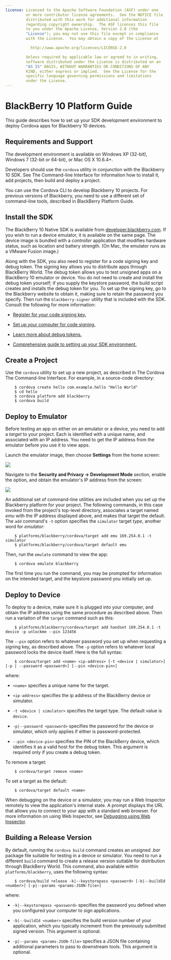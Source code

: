 ```yaml
---
license: Licensed to the Apache Software Foundation (ASF) under one
         or more contributor license agreements.  See the NOTICE file
         distributed with this work for additional information
         regarding copyright ownership.  The ASF licenses this file
         to you under the Apache License, Version 2.0 (the
         "License"); you may not use this file except in compliance
         with the License.  You may obtain a copy of the License at

           http://www.apache.org/licenses/LICENSE-2.0

         Unless required by applicable law or agreed to in writing,
         software distributed under the License is distributed on an
         "AS IS" BASIS, WITHOUT WARRANTIES OR CONDITIONS OF ANY
         KIND, either express or implied.  See the License for the
         specific language governing permissions and limitations
         under the License.
---
```


BlackBerry 10 Platform Guide
==================================

This guide describes how to set up your SDK development environment to
deploy Cordova apps for Blackberry 10 devices.

## Requirements and Support

The development environment is available on Windows XP (32-bit),
Windows 7 (32-bit or 64-bit), or Mac OS X 10.6.4+.

Developers should use the `cordova` utility in conjunction with the
Blackberry 10 SDK.  See The Command-line Interface for information how
to install it, add projects, then build and deploy a project.

You can use the Cordova CLI to develop Blackberry 10 projects.  For
previous versions of Blackberry, you need to use a different set of
command-line tools, described in BlackBerry Platform Guide.

## Install the SDK

The BlackBerry 10 Native SDK is available from
[developer.blackberry.com](http://developer.blackberry.com/native/download/).
If you wish to run a device emulator, it is available on the same
page. The device image is bundled with a _controller_ application that
modifies hardware status, such as location and battery strength.
(On Mac, the emulator runs as a VMware Fusion image.)

Along with the SDK, you also need to register for a code signing key
and debug token.  The signing key allows you to distribute apps
through BlackBerry World. The debug token allows you to test unsigned
apps on a BlackBerry 10 emulator or device. You do not need to create
and install the debug token yourself; if you supply the keystore
password, the build script creates and installs the debug token for
you.  To set up the signing key, go to the Blackberry website to
obtain it, making sure to retain the password you specify. Then run
the `blackberry-signer` utility that is included with the SDK. Consult
the following for more information:

* [Register for your code signing key.](https://www.blackberry.com/SignedKeys/codesigning.html)

* [Set up your computer for code signing.](http://developer.blackberry.com/html5/documentation/set_up_for_signing.html)

* [Learn more about debug tokens.](http://developer.blackberry.com/html5/documentation/running_your_bb10_app_2008471_11.html)

* [Comprehensive guide to setting up your SDK environment.](http://developer.blackberry.com/native/documentation/bb10/com.qnx.doc.native_sdk.quickstart/topic/set_up_your_environment.html)

## Create a Project

Use the `cordova` utility to set up a new project, as described in The
Cordova The Command-line Interface. For example, in a source-code
directory:

        $ cordova create hello com.example.hello "Hello World"
        $ cd hello
        $ cordova platform add blackberry
        $ cordova build

## Deploy to Emulator

Before testing an app on either on an emulator or a device, you need
to add a _target_ to your project. Each is identified with a unique
name, and associated with an IP address. You need to get the IP
address from the emulator before you use it to view apps.

Launch the emulator image, then choose __Settings__ from the home
screen:

![](img/guide/platforms/blackberry10/bb_home.png)

Navigate to the __Security and Privacy &rarr; Development Mode__
section, enable the option, and obtain the emulator's IP address from
the screen:

![](img/guide/platforms/blackberry10/bb_devel.png)

An additional set of command-line utilities are included when you set
up the Blackberry platform for your project.  The following commands,
in this case invoked from the project's top-level directory,
associates a target named _emu_ with the IP address displayed above,
and makes that target the default.  The `add` command's `-t` option
specifies the `simulator` target _type_, another word for _emulator_:

        $ platforms/blackberry/cordova/target add emu 169.254.0.1 -t simulator
        $ platforms/blackberry/cordova/target default emu

Then, run the `emulate` command to view the app:

        $ cordova emulate blackberry

The first time you run the command, you may be prompted for
information on the intended target, and the keystore password you
initially set up.

<!-- ![](img/guide/platforms/blackberry10/bb_hello.png) -->

## Deploy to Device

To deploy to a device, make sure it is plugged into your computer, and
obtain the IP address using the same procedure as described above.
Then run a variation of the `target` command such as this:

        $ platforms/blackberry/cordova/target add handset 169.254.0.1 -t device -p unlockme --pin 123456

The `--pin` option refers to whatever password you set up when
requesting a signing key, as described above.  The `-p` option refers
to whatever local password locks the device itself.  Here is the full
syntax:

        $ cordova/target add <name> <ip-address> [-t <device | simulator>] [-p | --password <password>] [--pin <device-pin>]

where:

* `<name>` specifies a unique name for the target.

* `<ip-address>` specifies the ip address of the BlackBerry device or
  simulator.

* `-t <device | simulator>` specifies the target type.  The default
  value is `device`.

* `-p|--password <password>` specifies the password for the device or
  simulator, which only applies if either is password-protected.

* `--pin <device-pin>` specifies the PIN of the BlackBerry device,
  which identifies it as a valid host for the debug token.  This
  argument is required only if you create a debug token.

To remove a target:

        $ cordova/target remove <name>

To set a target as the default:

        $ cordova/target default <name>

When debugging on the device or a simulator, you may run a Web
Inspector remotely to view the application's internal state.  A prompt
displays the URL that allows you to connect to your app with a
standard web browser. For more information on using Web Inspector, see
[Debugging using Web Inspector](http://developer.blackberry.com/html5/documentation/web_inspector_overview_1553586_11.html).

## Building a Release Version

By default, running the `cordova build` command creates an unsigned
_.bar_ package file suitable for testing in a device or simulator.
You need to run a different `build` command to create a release
version suitable for distribution through BlackBerry World.  This
command, also available within `platforms/blackberry`, uses the
following syntax:

        $ cordova/build release -k|--keystorepass <password> [-b|--buildId <number>] [-p|--params <params-JSON-file>]

where:

* `-k|--keystorepass <password>` specifies the password you defined
  when you configured your computer to sign applications.

* `-b|--buildId <number>` specifies the build version number of your
  application, which you typically increment from the previously
  submitted signed version. This argument is optional.

* `-p|--params <params-JSON-file>` specifies a JSON file containing
  additional parameters to pass to downstream tools. This argument is
  optional.


